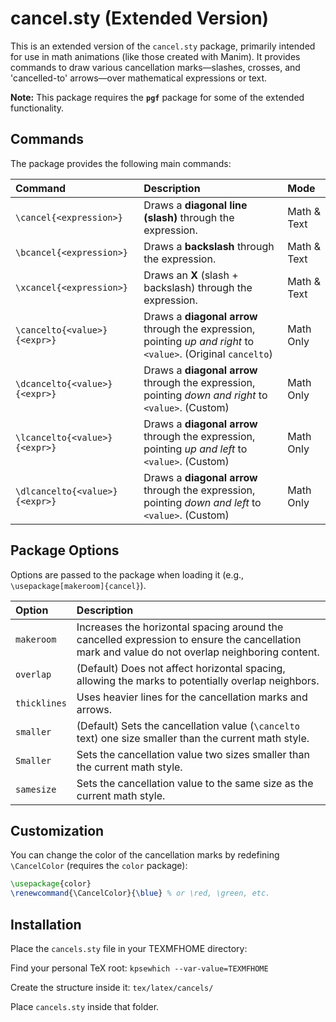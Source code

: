 # cancel.sty (Extended Version)

This is an extended version of the `cancel.sty` package, primarily intended for use in math animations (like those created with Manim). It provides commands to draw various cancellation marks—slashes, crosses, and 'cancelled-to' arrows—over mathematical expressions or text.

**Note:** This package requires the **`pgf`** package for some of the extended functionality.

## Commands

The package provides the following main commands:

| Command | Description | Mode |
| :--- | :--- | :--- |
| `\cancel{<expression>}` | Draws a **diagonal line (slash)** through the expression. | Math & Text |
| `\bcancel{<expression>}` | Draws a **backslash** through the expression. | Math & Text |
| `\xcancel{<expression>}` | Draws an **X** (slash + backslash) through the expression. | Math & Text |
| `\cancelto{<value>}{<expr>}` | Draws a **diagonal arrow** through the expression, pointing *up and right* to `<value>`. (Original `cancelto`) | Math Only |
| `\dcancelto{<value>}{<expr>}` | Draws a **diagonal arrow** through the expression, pointing *down and right* to `<value>`. (Custom) | Math Only |
| `\lcancelto{<value>}{<expr>}` | Draws a **diagonal arrow** through the expression, pointing *up and left* to `<value>`. (Custom) | Math Only |
| `\dlcancelto{<value>}{<expr>}` | Draws a **diagonal arrow** through the expression, pointing *down and left* to `<value>`. (Custom) | Math Only |

## Package Options

Options are passed to the package when loading it (e.g., `\usepackage[makeroom]{cancel}`).

| Option | Description |
| :--- | :--- |
| `makeroom` | Increases the horizontal spacing around the cancelled expression to ensure the cancellation mark and value do not overlap neighboring content. |
| `overlap` | (Default) Does not affect horizontal spacing, allowing the marks to potentially overlap neighbors. |
| `thicklines` | Uses heavier lines for the cancellation marks and arrows. |
| `smaller` | (Default) Sets the cancellation value (`\cancelto` text) one size smaller than the current math style. |
| `Smaller` | Sets the cancellation value two sizes smaller than the current math style. |
| `samesize` | Sets the cancellation value to the same size as the current math style. |

## Customization

You can change the color of the cancellation marks by redefining `\CancelColor` (requires the `color` package):

```latex
\usepackage{color}
\renewcommand{\CancelColor}{\blue} % or \red, \green, etc.
```

## Installation
Place the `cancels.sty` file in your TEXMFHOME directory:

Find your personal TeX root: `kpsewhich --var-value=TEXMFHOME`

Create the structure inside it: `tex/latex/cancels/`

Place `cancels.sty` inside that folder.
